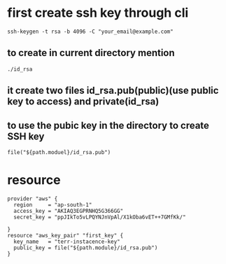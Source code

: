 # first create ssh key through cli
```
ssh-keygen -t rsa -b 4096 -C "your_email@example.com"
```
## to create in current directory mention 
```./id_rsa ```
## it create two files  id_rsa.pub(public)(use public key to access) and private(id_rsa)
## to use the pubic key in the directory to create SSH key 
```
file("${path.moduel}/id_rsa.pub")
```
# resource
```
provider "aws" {
  region     = "ap-south-1"
  access_key = "AKIAQ3EGPRNHQ5G366GG"
  secret_key = "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"

}
resource "aws_key_pair" "first_key" {
  key_name   = "terr-instacence-key"
  public_key = file("${path.module}/id_rsa.pub")
}
```
